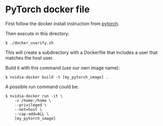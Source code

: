 # PyTorch docker file

First follow the docker install instruction from [pytorch](https://github.com/pytorch/pytorch).

Then execute in this directory:

```
$ ./docker_userify.sh
```

This will create a subdirectory with a Dockerfile that includes a user that
matches the host user.

Build it with this command (use our own image name):

```
$ nvidia-docker build -t [my_pytorch_image] .
```

A possible run command could be:

```
$ nvidia-docker run -it \
    -v /home:/home \
    --privileged \
    --net=host \
    --cap-add=ALL \
    [my_pytorch_image]
```
